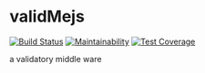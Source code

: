 # validMejs
[![Build Status](https://www.travis-ci.org/JojiAndela/validMejs.svg?branch=develop)](https://www.travis-ci.org/JojiAndela/validMejs) [![Maintainability](https://api.codeclimate.com/v1/badges/5de500b6c2c9c3a07f35/maintainability)](https://codeclimate.com/github/JojiAndela/validMejs/maintainability) [![Test Coverage](https://api.codeclimate.com/v1/badges/5de500b6c2c9c3a07f35/test_coverage)](https://codeclimate.com/github/JojiAndela/validMejs/test_coverage)


a validatory middle ware


